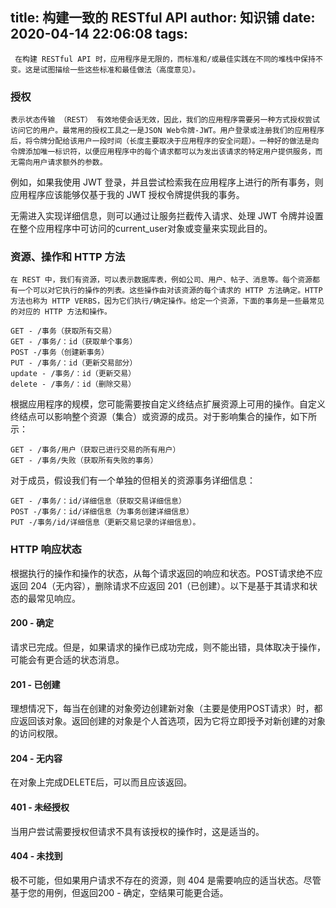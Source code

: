title: 构建一致的 RESTful API
author: 知识铺
date: 2020-04-14 22:06:08
tags:
---
     在构建 RESTful API 时，应用程序是无限的，而标准和/或最佳实践在不同的堆栈中保持不变。这是试图描绘一些这些标准和最佳做法（高度意见）。

### 授权
	表示状态传输 （REST） 有效地使会话无效，因此，我们的应用程序需要另一种方式授权尝试访问它的用户。最常用的授权工具之一是JSON Web令牌-JWT。用户登录或注册我们的应用程序后，将令牌分配给该用户一段时间（长度主要取决于应用程序的安全问题）。一种好的做法是向令牌添加唯一标识符，以便应用程序中的每个请求都可以为发出该请求的特定用户提供服务，而无需向用户请求额外的参数。

例如，如果我使用 JWT 登录，并且尝试检索我在应用程序上进行的所有事务，则应用程序应该能够仅基于我的 JWT 授权令牌提供我的事务。

无需进入实现详细信息，则可以通过让服务拦截传入请求、处理 JWT 令牌并设置在整个应用程序中可访问的current_user对象或变量来实现此目的。

### 资源、操作和 HTTP 方法
	在 REST 中，我们有资源，可以表示数据库表，例如公司、用户、帖子、消息等。每个资源都有一个可以对它执行的操作的列表。这些操作由对该资源的每个请求的 HTTP 方法确定。HTTP 方法也称为 HTTP VERBS，因为它们执行/确定操作。给定一个资源，下面的事务是一些最常见的对应的 HTTP 方法和操作。
```
GET - /事务（获取所有交易）   
GET - /事务/：id（获取单个事务）   
POST -/事务（创建新事务）    
PUT - /事务/：id（更新交易部分）   
update - /事务/：id（更新交易）   
delete - /事务/：id（删除交易）
```
根据应用程序的规模，您可能需要按自定义终结点扩展资源上可用的操作。自定义终结点可以影响整个资源（集合）或资源的成员。对于影响集合的操作，如下所示：
```
GET - /事务/用户（获取已进行交易的所有用户）    
GET - /事务/失败（获取所有失败的事务）
```
对于成员，假设我们有一个单独的但相关的资源事务详细信息：
```
GET - /事务/：id/详细信息（获取交易详细信息）    
POST -/事务/：id/详细信息（为事务创建详细信息）    
PUT -/事务/id/详细信息（更新交易记录的详细信息）。
```
### HTTP 响应状态  
根据执行的操作和操作的状态，从每个请求返回的响应和状态。POST请求绝不应返回 204（无内容），删除请求不应返回 201（已创建）。以下是基于其请求和状态的最常见响应。

#### 200 - 确定  
请求已完成。但是，如果请求的操作已成功完成，则不能出错，具体取决于操作，可能会有更合适的状态消息。

#### 201 - 已创建   
理想情况下，每当在创建的对象旁边创建新对象（主要是使用POST请求）时，都应返回该对象。返回创建的对象是个人首选项，因为它将立即授予对新创建的对象的访问权限。

#### 204 - 无内容   
在对象上完成DELETE后，可以而且应该返回。

#### 401 - 未经授权   
当用户尝试需要授权但请求不具有该授权的操作时，这是适当的。

#### 404 - 未找到   
极不可能，但如果用户请求不存在的资源，则 404 是需要响应的适当状态。尽管基于您的用例，但返回200 - 确定，空结果可能更合适。